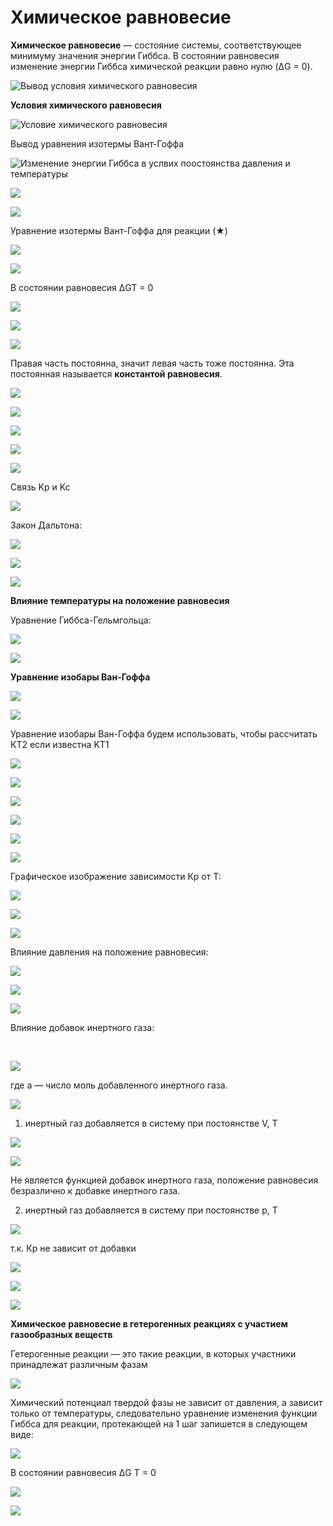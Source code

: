 # Химическое равновесие

**Химическое равновесие** — состояние системы, соответствующее минимуму значения энергии Гиббса. В состоянии равновесия изменение энергии Гиббса химической реакции равно нулю (ΔG = 0).

![Вывод условия химического равновесия](images/himicheskoe-ravnovesie/1_clip_image001_0001.png)

**Условия химического равновесия**

![Условие химического равновесия](images/himicheskoe-ravnovesie/1_clip_image001_0002.png)

Вывод уравнения изотермы Вант-Гоффа

![Изменение энергии Гиббса в услвих поостоянства давления и температуры](images/himicheskoe-ravnovesie/1_clip_image001_0005.png)

![](images/himicheskoe-ravnovesie/1_clip_image001_0006.png)

![](images/himicheskoe-ravnovesie/1_clip_image001_0007.png)

Уравнение изотермы Вант-Гоффа для реакции (★)

![](images/himicheskoe-ravnovesie/1_clip_image001_0008.png)

![](images/himicheskoe-ravnovesie/1_clip_image001_0009.png)

В состоянии равновесия ΔGT = 0

![](images/himicheskoe-ravnovesie/1_clip_image001_0010.png)

![](images/himicheskoe-ravnovesie/1_clip_image001_0011.png)

![](images/himicheskoe-ravnovesie/1_clip_image001_0013.png)

Правая часть постоянна, значит левая часть тоже постоянна. Эта постоянная называется **константой равновесия**.

![](images/himicheskoe-ravnovesie/1_clip_image001_0014.png)

![](images/himicheskoe-ravnovesie/1_clip_image001_0015.png)

![](images/himicheskoe-ravnovesie/1_clip_image001_0016.png)

![](images/himicheskoe-ravnovesie/1_clip_image001_0017.png)

![](images/himicheskoe-ravnovesie/1_clip_image001_0018.png)

Связь Kp и Kc

![](images/himicheskoe-ravnovesie/1_clip_image001_0019.png)

Закон Дальтона:

![](images/himicheskoe-ravnovesie/1_clip_image001_0020.png)

![](images/himicheskoe-ravnovesie/1_clip_image001_0021.png)

![](images/himicheskoe-ravnovesie/1_clip_image001_0022.png)

**Влияние температуры на положение равновесия**

Уравнение Гиббса-Гельмгольца:

![](images/himicheskoe-ravnovesie/1_clip_image001_0023.png)

![](images/himicheskoe-ravnovesie/1_clip_image001_0024.png)

**Уравнение изобары Ван-Гоффа**

![](images/himicheskoe-ravnovesie/1_clip_image001_0025.png)

![](images/himicheskoe-ravnovesie/1_clip_image001_0026.png)

Уравнение изобары Ван-Гоффа будем использовать, чтобы рассчитать КT2 если известна KT1

![](images/himicheskoe-ravnovesie/1_clip_image001_0027.png)

![](images/himicheskoe-ravnovesie/1_clip_image001_0028.png)

![](images/himicheskoe-ravnovesie/1_clip_image001_0029.png)

![](images/himicheskoe-ravnovesie/1_clip_image001_0030.png)

![](images/himicheskoe-ravnovesie/1_clip_image001_0031.png)

![](images/himicheskoe-ravnovesie/1_clip_image001_0032.png)

Графическое изображение зависимости Кр от Т:

![](images/himicheskoe-ravnovesie/1_clip_image001_0033.png)

![](images/himicheskoe-ravnovesie/1_clip_image001_0034.png)

![](images/himicheskoe-ravnovesie/1_clip_image001_0035.png)

Влияние давления на положение равновесия:

![](images/himicheskoe-ravnovesie/1_clip_image001_0036.png)

![](images/himicheskoe-ravnovesie/1_clip_image001_0037.png)

![](images/himicheskoe-ravnovesie/1_clip_image001_0038.png)

Влияние добавок инертного газа:

 

![](images/himicheskoe-ravnovesie/1_clip_image001_0039.png)

где а — число моль добавленного инертного газа.

![](images/himicheskoe-ravnovesie/1_clip_image001_0040.png)

1) инертный газ добавляется в систему при постоянстве V, T

![](images/himicheskoe-ravnovesie/1_clip_image001_0041.png)

![](images/himicheskoe-ravnovesie/1_clip_image002_0000.png)

Не является функцией добавок инертного газа, положение равновесия безразлично к добавке инертного газа.

2) инертный газ добавляется в систему при постоянстве p, T

![](images/himicheskoe-ravnovesie/1_clip_image001_0042.png)

т.к. Кр не зависит от добавки

![](images/himicheskoe-ravnovesie/1_clip_image001_0043.png)

![](images/himicheskoe-ravnovesie/1_clip_image001_0044.png)

![](images/himicheskoe-ravnovesie/1_clip_image001_0045.png)

**Химическое равновесие в гетерогенных реакциях с участием газообразных веществ**

Гетерогенные реакции — это такие реакции, в которых участники принадлежат различным фазам

![](images/himicheskoe-ravnovesie/1_clip_image001_0046.png)

Химический потенциал твердой фазы не зависит от давления, а зависит только от температуры, следовательно уравнение изменения функции Гиббса для реакции, протекающей на 1 шаг запишется в следующем виде:

![](images/himicheskoe-ravnovesie/1_clip_image001_0047.png)

В состоянии равновесия ΔG T = 0

![](images/himicheskoe-ravnovesie/1_clip_image001_0048.png)

![](images/himicheskoe-ravnovesie/1_clip_image002_0001.png)

